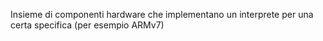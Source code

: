 Insieme di componenti hardware che implementano un interprete per una certa specifica (per esempio ARMv7)